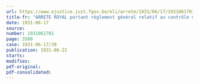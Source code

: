 ```yaml
---
url: https://www.ejustice.just.fgov.be/eli/arrete/1931/06/17/1931061701/justel
title-fr: "ARRETE ROYAL portant règlement général relatif au contrôle des entreprises d'assurances sur la vie"
date: 1931-06-17
source:
number: 1931061701
page: 3500
case: 1931-06-17/30
publication: 1931-06-22
starts:
modifies:
pdf-original:
pdf-consolidated:
---
```


